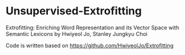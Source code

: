 # Unsupervised-Extrofitting
Extrofitting: Enriching Word Representation and its Vector Space with Semantic Lexicons by Hwiyeol Jo, Stanley Jungkyu Choi

Code is written based on https://github.com/HwiyeolJo/Extrofitting
